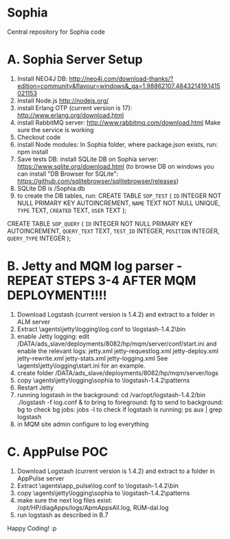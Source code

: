 Sophia
====

Central repository for Sophia code

A. Sophia Server Setup
====
1. Install NEO4J DB:
http://neo4j.com/download-thanks/?edition=community&flavour=windows&_ga=1.98862107.484321419.1415021153
2. Install Node.js
http://nodejs.org/
3. install Erlang OTP (current version is 17):
http://www.erlang.org/download.html
4. install RabbitMQ server:
http://www.rabbitmq.com/download.html
Make sure the service is working
5. Checkout code
6. install Node modules:
In Sophia folder, where package.json exists, run: npm install
7. Save tests DB: install SQLite DB on Sophia server: https://www.sqlite.org/download.html
(to browse DB on windows you can install "DB Browser for SQLite": https://github.com/sqlitebrowser/sqlitebrowser/releases)
8. SQLite DB is <Sophia root floder>/Sophia.db
9. to create the DB tables, run:
CREATE TABLE `SOP_TEST` (
	`ID`	INTEGER NOT NULL PRIMARY KEY AUTOINCREMENT,
	`NAME`	TEXT NOT NULL UNIQUE,
	`TYPE`	TEXT,
	`CREATED`	TEXT,
	`USER`	TEXT
);

CREATE TABLE `SOP_QUERY` (
	`ID`	INTEGER NOT NULL PRIMARY KEY AUTOINCREMENT,
	`QUERY_TEXT`	TEXT,
	`TEST_ID`	INTEGER,
	`POSITION`	INTEGER,
	`QUERY_TYPE`	INTEGER
);
 

B. Jetty and MQM log parser - REPEAT STEPS 3-4 AFTER MQM DEPLOYMENT!!!!
====
1. Download Logstash (current version is 1.4.2) and extract to a folder in ALM server
2. Extract <Sophia>\agents\jetty\logging\log.conf to \logstash-1.4.2\bin
3. enable Jetty logging: edit /DATA/ads_slave/deployments/8082/hp/mqm/server/conf/start.ini and enable the relevant logs:
	jetty.xml
	jetty-requestlog.xml
	jetty-deploy.xml
	jetty-rewrite.xml
	jetty-stats.xml
	jetty-logging.xml
	See <Sophia>\agents\jetty\logging\start.ini for an example. 
4. create folder /DATA/ads_slave/deployments/8082/hp/mqm/server/logs
5. copy <Sophia>\agents\jetty\logging\sophia to \logstash-1.4.2\patterns
6. Restart Jetty
7. running logstash in the background:
	cd /var/opt/logstash-1.4.2/bin
	./logstash -f log.conf &
	to bring to foreground: fg
	to send to background: bg
	to check bg jobs: jobs -l
	to check if logstash is running: ps aux | grep logstash
8. in MQM site admin configure to log everything

C. AppPulse POC
====
1. Download Logstash (current version is 1.4.2) and extract to a folder in AppPulse server
2. Extract <Sophia>\agents\app_pulse\log.conf to \logstash-1.4.2\bin
3. copy <Sophia>\agents\jetty\logging\sophia to \logstash-1.4.2\patterns
4. make sure the next log files exist: /opt/HP/diagApps/logs/ApmAppsAll.log, RUM-dal.log
5. run logstash as described in B.7


Happy Coding! :p